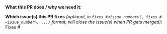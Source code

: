 <!-- please add an icon to the title of this PR (see https://github.com/kairos-io/kairos/blob/master/CONTRIBUTING.md#step-5-push-your-feature-branch-to-your-fork), and delete this line and similar ones -->

**What this PR does / why we need it**:

**Which issue(s) this PR fixes** *(optional, in `fixes #<issue number>(, fixes #<issue_number>, ...)` format, will close the issue(s) when PR gets merged)*:
Fixes #

